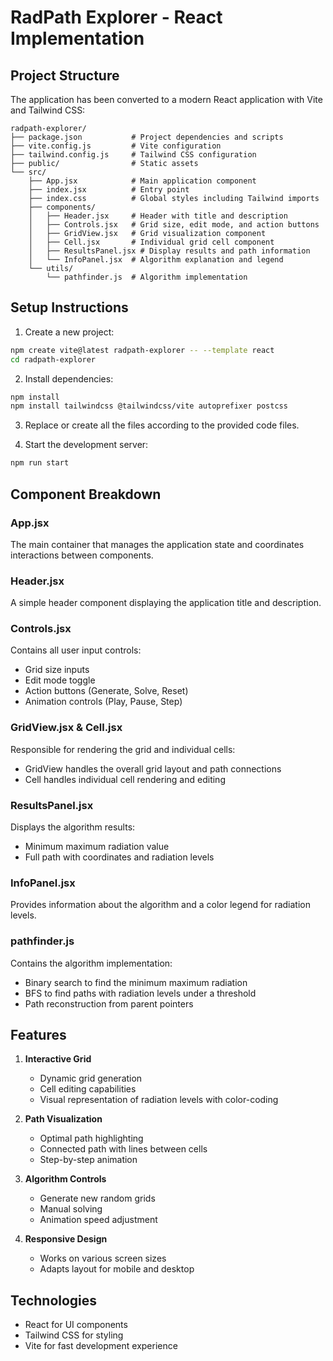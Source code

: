 # RadPath Explorer - React Implementation

## Project Structure
The application has been converted to a modern React application with Vite and Tailwind CSS:

```
radpath-explorer/
├── package.json           # Project dependencies and scripts
├── vite.config.js         # Vite configuration
├── tailwind.config.js     # Tailwind CSS configuration
├── public/                # Static assets
└── src/
    ├── App.jsx            # Main application component
    ├── index.jsx          # Entry point
    ├── index.css          # Global styles including Tailwind imports
    ├── components/
    │   ├── Header.jsx     # Header with title and description
    │   ├── Controls.jsx   # Grid size, edit mode, and action buttons
    │   ├── GridView.jsx   # Grid visualization component
    │   ├── Cell.jsx       # Individual grid cell component
    │   ├── ResultsPanel.jsx # Display results and path information
    │   └── InfoPanel.jsx  # Algorithm explanation and legend
    └── utils/
        └── pathfinder.js  # Algorithm implementation
```

## Setup Instructions

1. Create a new project:
```bash
npm create vite@latest radpath-explorer -- --template react
cd radpath-explorer
```

2. Install dependencies:
```bash
npm install
npm install tailwindcss @tailwindcss/vite autoprefixer postcss
```

3. Replace or create all the files according to the provided code files.

4. Start the development server:
```bash
npm run start
```

## Component Breakdown

### App.jsx
The main container that manages the application state and coordinates interactions between components.

### Header.jsx
A simple header component displaying the application title and description.

### Controls.jsx
Contains all user input controls:
- Grid size inputs
- Edit mode toggle
- Action buttons (Generate, Solve, Reset)
- Animation controls (Play, Pause, Step)

### GridView.jsx & Cell.jsx
Responsible for rendering the grid and individual cells:
- GridView handles the overall grid layout and path connections
- Cell handles individual cell rendering and editing

### ResultsPanel.jsx
Displays the algorithm results:
- Minimum maximum radiation value
- Full path with coordinates and radiation levels

### InfoPanel.jsx
Provides information about the algorithm and a color legend for radiation levels.

### pathfinder.js
Contains the algorithm implementation:
- Binary search to find the minimum maximum radiation
- BFS to find paths with radiation levels under a threshold
- Path reconstruction from parent pointers

## Features

1. **Interactive Grid**
   - Dynamic grid generation
   - Cell editing capabilities
   - Visual representation of radiation levels with color-coding

2. **Path Visualization**
   - Optimal path highlighting
   - Connected path with lines between cells
   - Step-by-step animation

3. **Algorithm Controls**
   - Generate new random grids
   - Manual solving
   - Animation speed adjustment

4. **Responsive Design**
   - Works on various screen sizes
   - Adapts layout for mobile and desktop

## Technologies

- React for UI components
- Tailwind CSS for styling
- Vite for fast development experience